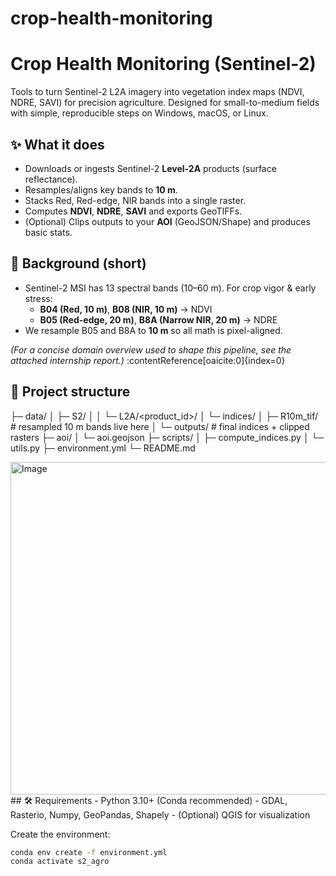 # crop-health-monitoring
# Crop Health Monitoring (Sentinel-2)

Tools to turn Sentinel-2 L2A imagery into vegetation index maps (NDVI, NDRE, SAVI) for precision agriculture. Designed for small-to-medium fields with simple, reproducible steps on Windows, macOS, or Linux.

## ✨ What it does
- Downloads or ingests Sentinel-2 **Level-2A** products (surface reflectance).
- Resamples/aligns key bands to **10 m**.
- Stacks Red, Red-edge, NIR bands into a single raster.
- Computes **NDVI**, **NDRE**, **SAVI** and exports GeoTIFFs.
- (Optional) Clips outputs to your **AOI** (GeoJSON/Shape) and produces basic stats.

## 🧠 Background (short)
- Sentinel-2 MSI has 13 spectral bands (10–60 m). For crop vigor & early stress:
  - **B04 (Red, 10 m)**, **B08 (NIR, 10 m)** → NDVI  
  - **B05 (Red-edge, 20 m)**, **B8A (Narrow NIR, 20 m)** → NDRE  
- We resample B05 and B8A to **10 m** so all math is pixel-aligned.

_(For a concise domain overview used to shape this pipeline, see the attached internship report.)_ :contentReference[oaicite:0]{index=0}

## 📂 Project structure
├─ data/
│ ├─ S2/
│ │ └─ L2A/<product_id>/
│ └─ indices/
│ ├─ R10m_tif/ # resampled 10 m bands live here
│ └─ outputs/ # final indices + clipped rasters
├─ aoi/
│ └─ aoi.geojson
├─ scripts/
│ ├─ compute_indices.py
│ └─ utils.py
├─ environment.yml
└─ README.md

<img width="945" height="532" alt="Image" src="https://github.com/user-attachments/assets/54282101-d93d-42ee-8472-b41defd49208" />
## 🛠️ Requirements
- Python 3.10+ (Conda recommended)
- GDAL, Rasterio, Numpy, GeoPandas, Shapely
- (Optional) QGIS for visualization

Create the environment:
```bash
conda env create -f environment.yml
conda activate s2_agro




